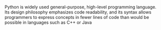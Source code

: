 Python is widely used general-purpose, high-level programming language. Its design philosophy emphasizes code readability, and its syntax allows programmers to express concepts in fewer lines of code than would be possible in languages such as C++ or Java

